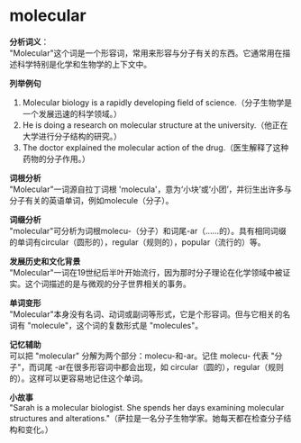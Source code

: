 # molecular

**分析词义**：  
"Molecular"这个词是一个形容词，常用来形容与分子有关的东西。它通常用在描述科学特别是化学和生物学的上下文中。

  

**列举例句**

  

1.  Molecular biology is a rapidly developing field of science.（分子生物学是一个发展迅速的科学领域。）
2.  He is doing a research on molecular structure at the university.（他正在大学进行分子结构的研究。）
3.  The doctor explained the molecular action of the drug.（医生解释了这种药物的分子作用。）

  

**词根分析**  
"Molecular"一词源自拉丁词根 'molecula'，意为‘小块’或‘小团’，并衍生出许多与分子有关的英语单词，例如molecule（分子）。

  

**词缀分析**  
"molecular"可分析为词根molecu-（分子）和词尾-ar（……的）。具有相同词缀的单词有circular（圆形的），regular（规则的），popular（流行的）等。

  

**发展历史和文化背景**  
"Molecular"一词在19世纪后半叶开始流行，因为那时分子理论在化学领域中被证实。这个词描述的是与微观的分子世界相关的事务。

  

**单词变形**  
"Molecular"本身没有名词、动词或副词等形式，它是个形容词。但与它相关的名词有 "molecule"，这个词的复数形式是 "molecules"。

  

**记忆辅助**  
可以把 "molecular" 分解为两个部分：molecu-和-ar。记住 molecu- 代表 "分子"，而词尾 -ar在很多形容词中都会出现，如 circular（圆的），regular（规则的）。这样可以更容易地记住这个单词。

  

**小故事**  
"Sarah is a molecular biologist. She spends her days examining molecular structures and alterations."（萨拉是一名分子生物学家。她每天都在检查分子结构和变化。）
